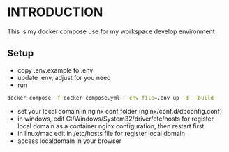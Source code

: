 # INTRODUCTION

This is my docker compose use for my workspace develop environment

## Setup

- copy .env.example to .env
- update .env, adjust for you need
- run
```bash
docker compose -f docker-compose.yml --env-file=.env up -d --build
```
- set your local domain in nginx conf folder (nginx/conf.d/dbconfig.conf)
- in windows, edit C:/Windows/System32/driver/etc/hosts for register local domain as a container nginx configuration, then restart first
- in linux/mac edit in /etc/hosts file for register local domain
- access localdomain in your browser
